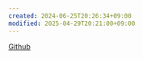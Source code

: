 ```yaml
---
created: 2024-06-25T20:26:34+09:00
modified: 2025-04-29T20:21:00+09:00
---
```


[Github](https://github.com/dowdiness/modern-compiler-sml)

